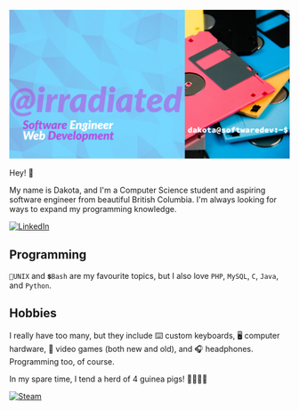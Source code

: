 
![banner](./ghprofilev3.png)

Hey! 👋 

My name is Dakota, and I'm a Computer Science student and aspiring software engineer from beautiful British Columbia.  I'm always looking for ways to expand my programming knowledge.

[![LinkedIn](https://img.shields.io/badge/LinkedIn-0077B5?style=for-the-badge&logo=linkedin&logoColor=white)](https://www.linkedin.com/in/dakota-flath/)


## Programming

`🐧UNIX` and `💲Bash` are my favourite topics, but I also love `PHP`, `MySQL`, `C`, `Java`, and `Python`.

<!--
## Projects

## Education
-->

## Hobbies

I really have too many, but they include ⌨️ custom keyboards, 
🖥️ computer hardware, 👾 video games (both new and old), and 
🎧 headphones. Programming too, of course.

In my spare time, I tend a herd of 4 guinea pigs! 🐹🐹🐹🐹

[![Steam](https://img.shields.io/badge/Steam-000000?style=for-the-badge&logo=steam&logoColor=white)](https://steamcommunity.com/id/meowacat/)

<!-- 
dropdown box

<details>
    <summary>Resume</summary>
    hello world
</details>
-->
